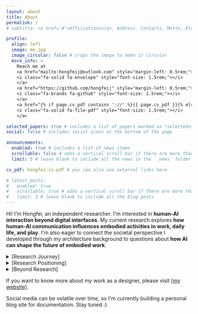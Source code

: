 ```yaml
---
layout: about
title: About
permalink: /
# subtitle: <a href='#'>Affiliations</a>. Address. Contacts. Motto. Etc.

profile:
  align: left
  image: me.jpg
  image_circular: false # crops the image to make it circular
  more_info: >
    Reach me at
    <a href="mailto:hongfeij@outlook.com" style="margin-left: 0.5rem;">
    <i class="fa-solid fa-envelope" style="font-size: 1.5rem;"></i>
    </a>
    <a href="https://github.com/hongfeij" style="margin-left: 0.5rem;">
    <i class="fa-brands fa-github" style="font-size: 1.5rem;"></i>
    </a>
    <a href="{% if page.cv_pdf contains '://' %}{{ page.cv_pdf }}{% else %}{{ page.cv_pdf | prepend: 'assets/pdf/' | relative_url }}{% endif %}" style="margin-left: 0.5rem;" target="_blank" rel="noopener noreferrer">
    <i class="fa-solid fa-file-pdf" style="font-size: 1.5rem;"></i>
    </a>

selected_papers: true # includes a list of papers marked as "selected={true}"
social: false # includes social icons at the bottom of the page

announcements:
  enabled: true # includes a list of news items
  scrollable: false # adds a vertical scroll bar if there are more than 3 news items
  limit: 5 # leave blank to include all the news in the `_news` folder

cv_pdf: hongfei-cv.pdf # you can also use external links here

# latest_posts:
#   enabled: true
#   scrollable: true # adds a vertical scroll bar if there are more than 3 new posts items
#   limit: 3 # leave blank to include all the blog posts
---
```


<!-- A total failure trying to leave some traces in the world. -->

Hi! I’m Hongfei, an independent researcher. I'm interested in **human-AI interaction beyond digital interfaces**. My current research explores **how human-AI communication influences embodied activities in work, daily life, and play**. I'm also eager to connect the societal perspective I developed through my architecture background to questions about **how AI can shape the future of embodied work**.

<div class="research-sections">
  <details>
    <summary class="summary-link">
      [Research Journey]
    </summary>
    <p style="margin-top: 0.5em;">
      I previously worked with Professor Dina El Zanfaly in the [EM]BODIED COMPUTATIONS LAB and was advised by Professors Daragh Byrne and Sinan Goral during my master’s thesis at Carnegie Mellon University, where I earned a Master of Science in Computational Design. Currently, I’m collaborating with postdoctoral fellow Georgie Qiao Jin at Carnegie Mellon University on research exploring AI for children’s physical activity play.
    </p>
  </details>

  <details>
    <summary class="summary-link">
      [Research Positioning]
    </summary>
    <p style="margin-top: 0.5em;">
      My broader research area lies in <strong>Design</strong> in <strong>Human-Computer Interaction</strong>. I focus on <strong>embodied interaction</strong> and <strong>human-AI communication</strong>, drawing on insights from <strong>cognitive science</strong> and <strong>design methodology</strong> such as Research-through-Design and Speculative Design. I design, build artifacts, and also conduct qualitative study.
    </p>
  </details>

  <details>
    <summary class="summary-link">
      [Beyond Research]
    </summary>
    <p style="margin-top: 0.5em;">
      I’m on an arduous journey to complete my master’s degree in Computer Science (Interactive Intelligence) at Georgia Tech, aiming to deepen my technical understanding of AI. At the same time, I’m searching for a decent job to support myself and working toward professional-level fluency in French. With very limited time beyond my (full-time job), studies, language learning, and research (and wondering when I will burn out), I try to stay healthy through regular exercise and nourish my soul with music and films. I’m also considering picking up my palette again, learning an instrument for improvisational music, and engaging in volunteer work to give back to my community.
    </p>
  </details>
</div>

If you want to know more about my work as a designer, please visit <a href="https://www.hongfeiji.com" target="_blank">[my website]</a>.

Social media can be volatile over time, so I'm currently building a personal blog site for documentation. Stay tuned :)

<!-- <a href="https://scholar.google.com/citations?user=your_id"><i class="ai ai-google-scholar"></i></a>  -->
